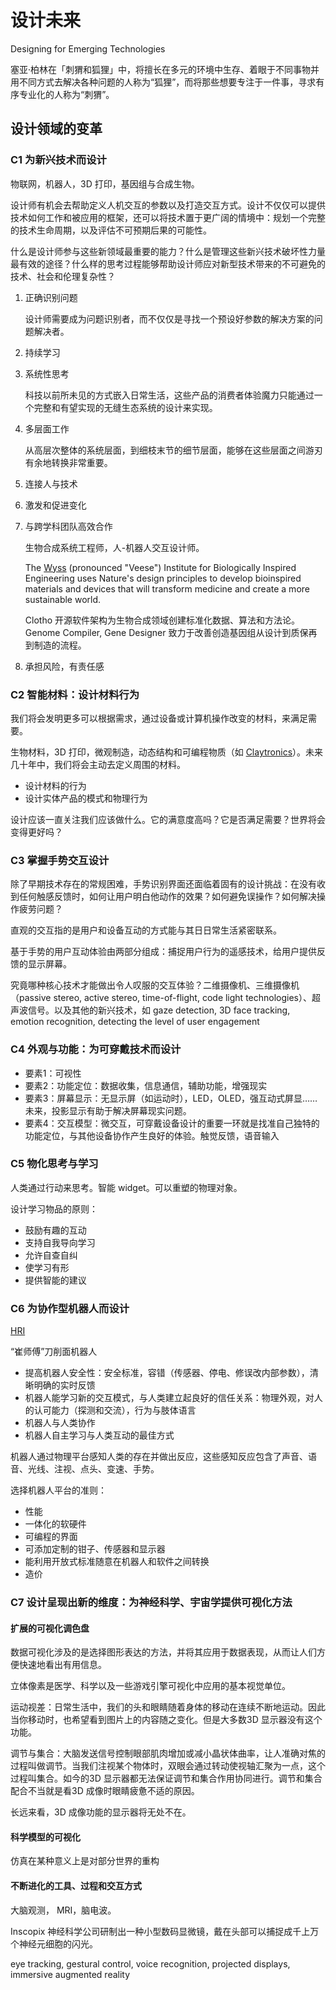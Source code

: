 # 设计未来 
Designing for Emerging Technologies

塞亚·柏林在「刺猬和狐狸」中，将擅长在多元的环境中生存、着眼于不同事物并用不同方式去解决各种问题的人称为“狐狸”，而将那些想要专注于一件事，寻求有序专业化的人称为“刺猬”。

## 设计领域的变革

### C1 为新兴技术而设计
物联网，机器人，3D 打印，基因组与合成生物。

设计师有机会去帮助定义人机交互的参数以及打造交互方式。设计不仅仅可以提供技术如何工作和被应用的框架，还可以将技术置于更广阔的情境中：规划一个完整的技术生命周期，以及评估不可预期后果的可能性。

什么是设计师参与这些新领域最重要的能力？什么是管理这些新兴技术破坏性力量最有效的途径？什么样的思考过程能够帮助设计师应对新型技术带来的不可避免的技术、社会和伦理复杂性？

1. 正确识别问题

	设计师需要成为问题识别者，而不仅仅是寻找一个预设好参数的解决方案的问题解决者。

2. 持续学习

3. 系统性思考

	科技以前所未见的方式嵌入日常生活，这些产品的消费者体验魔力只能通过一个完整和有望实现的无缝生态系统的设计来实现。

4. 多层面工作

	从高层次整体的系统层面，到细枝末节的细节层面，能够在这些层面之间游刃有余地转换非常重要。
	
5. 连接人与技术
6. 激发和促进变化
7. 与跨学科团队高效合作

	生物合成系统工程师，人-机器人交互设计师。
	
	The [Wyss](http://wyss.harvard.edu/) (pronounced "Veese") Institute for Biologically Inspired Engineering uses Nature's design principles to develop bioinspired materials and devices that will transform medicine and create a more sustainable world.
	
	Clotho 开源软件架构为生物合成领域创建标准化数据、算法和方法论。Genome Compiler, Gene Designer 致力于改善创造基因组从设计到质保再到制造的流程。
	
8. 承担风险，有责任感

### C2 智能材料：设计材料行为
我们将会发明更多可以根据需求，通过设备或计算机操作改变的材料，来满足需要。

生物材料，3D 打印，微观制造，动态结构和可编程物质（如 [Claytronics](http://www.cs.cmu.edu/~claytronics/)）。未来几十年中，我们将会主动去定义周围的材料。

- 设计材料的行为
- 设计实体产品的模式和物理行为

设计应该一直关注我们应该做什么。它的满意度高吗？它是否满足需要？世界将会变得更好吗？

### C3 掌握手势交互设计
除了早期技术存在的常规困难，手势识别界面还面临着固有的设计挑战：在没有收到任何触感反馈时，如何让用户明白他动作的效果？如何避免误操作？如何解决操作疲劳问题？

直观的交互指的是用户和设备互动的方式能与其日日常生活紧密联系。

基于手势的用户互动体验由两部分组成：捕捉用户行为的遥感技术，给用户提供反馈的显示屏幕。

究竟哪种核心技术才能做出令人叹服的交互体验？二维摄像机、三维摄像机（passive stereo, active stereo, time-of-flight, code light technologies）、超声波信号。以及其他的新兴技术，如 gaze detection, 3D face tracking, emotion recognition, detecting the level of user engagement

### C4 外观与功能：为可穿戴技术而设计
- 要素1：可视性
- 要素2：功能定位：数据收集，信息通信，辅助功能，增强现实
- 要素3：屏幕显示：无显示屏（如运动时），LED，OLED，强互动式屏显…… 未来，投影显示有助于解决屏幕现实问题。
- 要素4：交互模型：微交互，可穿戴设备设计的重要一环就是找准自己独特的功能定位，与其他设备协作产生良好的体验。触觉反馈，语音输入

### C5 物化思考与学习
人类通过行动来思考。智能 widget。可以重塑的物理对象。

设计学习物品的原则：

- 鼓励有趣的互动
- 支持自我导向学习
- 允许自查自纠
- 使学习有形
- 提供智能的建议

### C6 为协作型机器人而设计
[HRI](http://humanrobotinteraction.org/1-introduction)

“崔师傅”刀削面机器人

- 提高机器人安全性：安全标准，容错（传感器、停电、修误改内部参数），清晰明确的实时反馈
- 机器人能学习新的交互模式，与人类建立起良好的信任关系：物理外观，对人的认可能力（探测和交流），行为与肢体语言
- 机器人与人类协作
- 机器人自主学习与人类互动的最佳方式

机器人通过物理平台感知人类的存在并做出反应，这些感知反应包含了声音、语音、光线、注视、点头、变速、手势。

选择机器人平台的准则：

- 性能
- 一体化的软硬件
- 可编程的界面
- 可添加定制的钳子、传感器和显示器
- 能利用开放式标准随意在机器人和软件之间转换
- 造价

### C7 设计呈现出新的维度：为神经科学、宇宙学提供可视化方法

#### 扩展的可视化调色盘

数据可视化涉及的是选择图形表达的方法，并将其应用于数据表现，从而让人们方便快速地看出有用信息。

立体像素是医学、科学以及一些游戏引擎可视化中应用的基本视觉单位。

运动视差：日常生活中，我们的头和眼睛随着身体的移动在连续不断地运动。因此当你移动时，也希望看到图片上的内容随之变化。但是大多数3D 显示器没有这个功能。

调节与集合：大脑发送信号控制眼部肌肉增加或减小晶状体曲率，让人准确对焦的过程叫做调节。当我们注视某个物体时，双眼会通过转动使视轴汇聚为一点，这个过程叫集合。如今的3D 显示器都无法保证调节和集合作用协同进行。调节和集合配合不当就是看3D 成像时眼睛疲惫不适的原因。

长远来看，3D 成像功能的显示器将无处不在。

#### 科学模型的可视化

仿真在某种意义上是对部分世界的重构

#### 不断进化的工具、过程和交互方式

大脑观测， MRI，脑电波。

Inscopix 神经科学公司研制出一种小型数码显微镜，戴在头部可以捕捉成千上万个神经元细胞的闪光。

eye tracking, gestural control, voice recognition, projected displays, immersive augmented reality